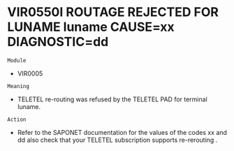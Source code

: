 # VIR0550I ROUTAGE REJECTED FOR LUNAME luname CAUSE=xx DIAGNOSTIC=dd

`Module`
- VIR0005

`Meaning`
- TELETEL re-routing was refused by the TELETEL PAD for terminal luname.

`Action`
- Refer to the SAPONET documentation for the values of the codes xx and dd also check that your TELETEL subscription supports re-rerouting .
